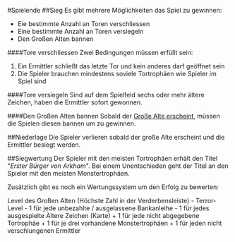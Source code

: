 #Spielende
##Sieg
Es gibt mehrere Möglichkeiten das Spiel zu gewinnen:
- Eie bestimmte Anzahl an Toren verschliessen
- Eine bestimmte Anzahl an Toren versiegeln
- Den Großen Alten bannen

####Tore verschliessen
Zwei Bedingungen müssen erfüllt sein:
1. Ein Ermittler schließt das letzte Tor und kein anderes darf geöffnet sein
2. Die Spieler brauchen mindestens soviele Tortrophäen wie Spieler im Spiel sind

####Tore versiegeln
Sind auf dem Spielfeld sechs oder mehr ältere Zeichen, haben die Ermittler sofort gewonnen.

####Den Großen Alten bannen
Sobald der [Große Alte erscheint](ermittler.md), müssen die Spielen diesen bannen um zu gewinnen.

##Niederlage
Die Spieler verlieren sobald der große Alte erscheint und die Ermittler besiegt werden.

##Siegwertung
Der Spieler mit den meisten Tortrophäen erhält den Titel "_Erster Bürger von Arkham_". Bei einem Unentschieden geht der Titel an den Spieler mit den meisten Monstertrophäen.

Zusätzlich gibt es noch ein Wertungssystem um den Erfolg zu bewerten:

Level des Großen Alten (Höchste Zahl in der Verderbensleiste)
\- Terror-Level
\- 1 für jede unbezahlte / ausgelassene Bankanleihe
\- 1 für jedes ausgespielte Ältere Zeichen (Karte)
\+ 1 für jede nicht abgegebene Tortrophäe
\+ 1 für je drei vorhandene Monstertrophäen
\+ 1 für jeden nicht verschlungenen Ermittler
